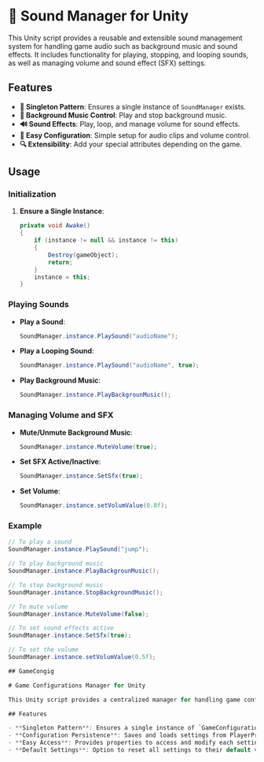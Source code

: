 # 🎵 Sound Manager for Unity

This Unity script provides a reusable and extensible sound management system for handling game audio such as background music and sound effects. It includes functionality for playing, stopping, and looping sounds, as well as managing volume and sound effect (SFX) settings.

## Features

- **🔄 Singleton Pattern**: Ensures a single instance of `SoundManager` exists.
- **🎼 Background Music Control**: Play and stop background music.
- **🔊 Sound Effects**: Play, loop, and manage volume for sound effects.
- **🔧 Easy Configuration**: Simple setup for audio clips and volume control.
- **🔍 Extensibility**: Add your special attributes depending on the game.

## Usage

### Initialization

1. **Ensure a Single Instance**:
    ```csharp
    private void Awake()
    {
        if (instance != null && instance != this)
        {
            Destroy(gameObject);
            return;
        }
        instance = this;
    }
    ```

### Playing Sounds

- **Play a Sound**:
    ```csharp
    SoundManager.instance.PlaySound("audioName");
    ```

- **Play a Looping Sound**:
    ```csharp
    SoundManager.instance.PlaySound("audioName", true);
    ```

- **Play Background Music**:
    ```csharp
    SoundManager.instance.PlayBackgrounMusic();
    ```

### Managing Volume and SFX

- **Mute/Unmute Background Music**:
    ```csharp
    SoundManager.instance.MuteVolume(true);
    ```

- **Set SFX Active/Inactive**:
    ```csharp
    SoundManager.instance.SetSfx(true);
    ```

- **Set Volume**:
    ```csharp
    SoundManager.instance.setVolumValue(0.8f);
    ```

### Example

```csharp
// To play a sound
SoundManager.instance.PlaySound("jump");

// To play background music
SoundManager.instance.PlayBackgrounMusic();

// To stop background music
SoundManager.instance.StopBackgroundMusic();

// To mute volume
SoundManager.instance.MuteVolume(false);

// To set sound effects active
SoundManager.instance.SetSfx(true);

// To set the volume
SoundManager.instance.setVolumValue(0.5f);

## GameCongig

# Game Configurations Manager for Unity

This Unity script provides a centralized manager for handling game configuration settings such as music, sound effects, visual effects, vibration, and volume. It follows the Singleton pattern to ensure only one instance of the manager exists throughout the game.

## Features

- **Singleton Pattern**: Ensures a single instance of `GameConfigurations` exists.
- **Configuration Persistence**: Saves and loads settings from PlayerPrefs.
- **Easy Access**: Provides properties to access and modify each setting.
- **Default Settings**: Option to reset all settings to their default values.

